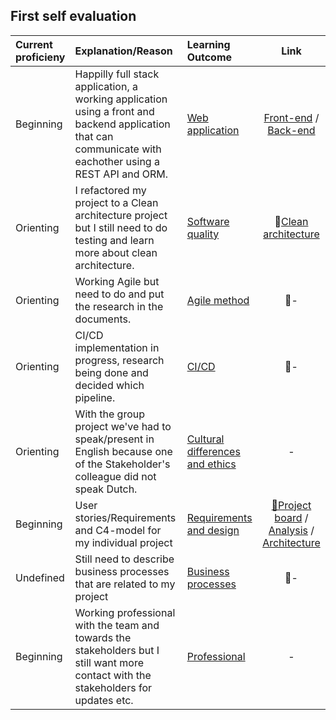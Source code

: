 
## First self evaluation
Current proficieny | Explanation/Reason | Learning Outcome | Link |
|:-------------|:------------|:-----------------|:----:|
| Beginning| Happilly full stack application, a working application using a front and backend application that can communicate with eachother using a REST API and ORM. | [Web application](Documents/learning-outcomes.md#1-web-application) | [Front-end](https://github.com/yannick-wk/Happilly-Frontend) / [Back-end](https://github.com/yannick-wk/Happilly-Backend)
| Orienting| I refactored my project to a Clean architecture project but I still need to do testing and learn more about clean architecture. | [Software quality](Documents/learning-outcomes.md#2-software-quality) | 🔗[Clean architecture](Documents/clean-architecture.md)
| Orienting| Working Agile but need to do and put the research in the documents. | [Agile method](Documents/learning-outcomes.md#3-agile-method) | 🔗-
| Orienting| CI/CD implementation in progress, research being done and decided which pipeline. | [CI/CD](Documents/learning-outcomes.md#4-cicd) | 🔗-
| Orienting| With the group project we've had to speak/present in English because one of the Stakeholder's colleague did not speak Dutch. | [Cultural differences and ethics](Documents/learning-outcomes.md#5-cultural-differences-and-ethics) | -
| Beginning| User stories/Requirements and C4-model for my individual project | [Requirements and design](Documents/learning-outcomes.md#6-requirements-and-design) | [🔗Project board](https://github.com/users/yannick-wk/projects/4) / [Analysis](Documents/Happilly-Analysis.pdf) / [Architecture](Documents/Happilly-Architecture.pdf)
| Undefined| Still need to describe business processes that are related to my project | [Business processes](Documents/learning-outcomes.md#7-business-process) | 🔗-
| Beginning| Working professional with the team and towards the stakeholders but I still want more contact with the stakeholders for updates etc. | [Professional](Documents/learning-outcomes.md#8-professional) | -